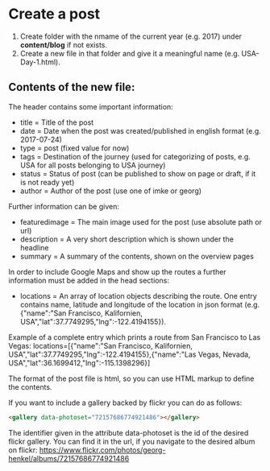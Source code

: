 # Create a post

1. Create folder with the nmame of the current year (e.g. 2017) under **content/blog** if not exists.
2. Create a new file in that folder and give it a meaningful name (e.g. USA-Day-1.html).

## Contents of the new file:

The header contains some important information:
- title = Title of the post
- date = Date when the post was created/published in english format (e.g. 2017-07-24)
- type = post (fixed value for now)
- tags = Destination of the journey (used for categorizing of posts, e.g. USA for all posts belonging to USA journey)
- status = Status of post (can be published to show on page or draft, if it is not ready yet)
- author = Author of the post (use one of imke or georg)

Further information can be given:
- featuredimage = The main image used for the post (use absolute path or url)
- description = A very short description which is shown under the headline
- summary = A summary of the contents, shown on the overview pages

In order to include Google Maps and show up the routes a further information must be added in the head sections:
- locations = An array of location objects describing the route. One entry contains name, latitude and longitude of the location in json format (e.g. {"name":"San Francisco, Kalifornien, USA","lat":37.7749295,"lng":-122.4194155}).

Example of a complete entry which prints a route from San Francisco to Las Vegas:
locations=[{"name":"San Francisco, Kalifornien, USA","lat":37.7749295,"lng":-122.4194155},{"name":"Las Vegas, Nevada, USA","lat":36.1699412,"lng":-115.1398296}]

The format of the post file is html, so you can use HTML markup to define the contents.

If you want to include a gallery backed by flickr you can do as follows:

```html
<gallery data-photoset="72157686774921486"></gallery>
```
The identifier given in the attribute data-photoset is the id of the desired flickr gallery. You can find it in the url, if you navigate to the desired album on flickr:
https://www.flickr.com/photos/georg-henkel/albums/72157686774921486
